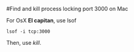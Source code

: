 #Find and kill process locking port 3000 on Mac

For OsX **El capitan**, use lsof

    lsof -i tcp:3000

Then, use *kill*.
